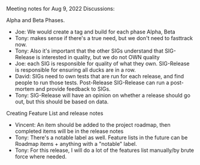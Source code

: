 Meeting notes for Aug 9, 2022
Discussions:

Alpha and Beta Phases.
- Joe: We would create a tag and build for each phase Alpha, Beta
- Tony: makes sense if there's a true need, but we don't need to fasttrack now.
- Tony: Also it's important that the other SIGs understand that SIG-Release is interested in quality, but we do not OWN quality
- Joe: each SIG is responsible for quality of what they own. SIG-Release is responsible for ensuring all ducks are in a row.
- David: SIGs need to own tests that are run for each release, and find people to run those tests.  Post-Release SIG-Release can run a post-mortem and provide feedback to SIGs.
- Tony: SIG-Release  will have an opinion on whether a release should go out, but this should be based on data.

Creating  Feature List and release notes
- Vincent: An item should be added to the project roadmap, then completed items will be in the release notes
- Tony: There's a notable label as well. Feature lists in the future can be Roadmap items + anything with a "notable" label.
- Tony: For this release, I will do a lot of the features list manually/by brute force where needed.
